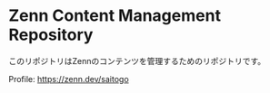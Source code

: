 # Zenn Content Management Repository

このリポジトリはZennのコンテンツを管理するためのリポジトリです。

Profile: https://zenn.dev/saitogo